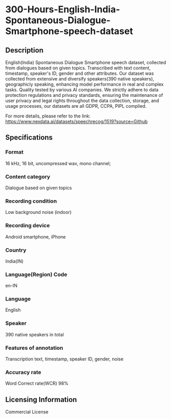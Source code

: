 # 300-Hours-English-India-Spontaneous-Dialogue-Smartphone-speech-dataset

## Description
English(India) Spontaneous Dialogue Smartphone speech dataset, collected from dialogues based on given topics. Transcribed with text content, timestamp, speaker's ID, gender and other attributes. Our dataset was collected from extensive and diversify speakers(390 native speakers), geographicly speaking, enhancing model performance in real and complex tasks. Quality tested by various AI companies. We strictly adhere to data protection regulations and privacy standards, ensuring the maintenance of user privacy and legal rights throughout the data collection, storage, and usage processes, our datasets are all GDPR, CCPA, PIPL complied.

For more details, please refer to the link: https://www.nexdata.ai/datasets/speechrecog/1519?source=Github

## Specifications
### Format
16 kHz, 16 bit, uncompressed wav, mono channel;
### Content category
Dialogue based on given topics
### Recording condition
Low background noise (indoor)
### Recording device
Android smartphone, iPhone
### Country
India(IN)
### Language(Region) Code
en-IN
### Language
English
### Speaker
390 native speakers in total
### Features of annotation
Transcription text, timestamp, speaker ID, gender, noise
### Accuracy rate
Word Correct rate(WCR) 98%

## Licensing Information
Commercial License






















